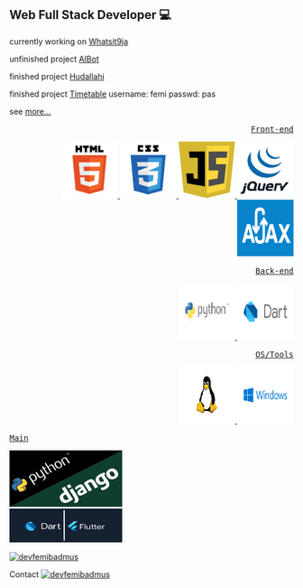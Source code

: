 <h2>Web Full Stack Developer 💻 </h2>

currently working on [Whatsit9ja](https://whatsit9ja.herokuapp.com)

unfinished project [AIBot](https://devfemibadmus.herokuapp.com/aibot)

finished project [Hudallahi](https://hudallahi.herokuapp.com)

finished project [Timetable](https://my-time-tables.herokuapp.com)
username: femi
passwd: pas

see [more...](https://devfemibadmus.herokuapp.com)

<a href="https://devfemibadmus.herokuapp.com" target="_blank">
<div  align="right">
<p>
  <p><kbd>Front-end</kbd></p>
  <img src="html5-logo.jpg" alt="html5" width="100" height="100"/>
  <img src="css3.png" alt="css3" width="100" height="100"/>
  <img src="js.jpg" alt="JavaScript" width="100" height="100"/>
  <img src="jquery.png" alt="jQuery" width="100" height="100"/>
  <img src="ajax.png" alt="ajax" width="100" height="100"/>
</p>

<p>
  <p><kbd>Back-end</kbd></p>
  <img src="images/python.svg" alt="Python" width="100" height="100"/>
  <img src="images/dart.svg" alt="Dart" width="100" height="100"/>
</p>

<p>
  <p><kbd>OS/Tools</kbd></p>
  <img src="images/linux.svg" alt="Linux" width="100" height="100"/>
  <img src="images/microsoft.svg" alt="Microsoft" width="100" height="100"/>
</p>
</div>
<p>
  <p><kbd>Main</kbd></p>
  <img src="images/django.png" alt="django" width="200" height="100"/>
  <br/>
  <img src="images/flutter.png" alt="flutter" width="200" height="60"/>
</p>

<p>
  <img src="https://github-readme-stats.vercel.app/api?username=devfemibadmus&show_icons=true&theme=dark&locale=en" alt="devfemibadmus" />
</p>

</a>

Contact
<a href="https://twitter.com/devfemibadmus" target="_blank">
<img src="https://abs.twimg.com/favicons/twitter.2.ico" alt="devfemibadmus" height="30" width="40" />
</a>


